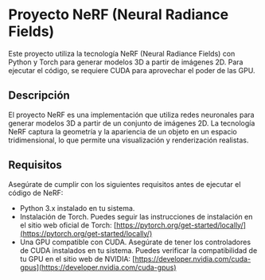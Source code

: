 # Proyecto NeRF (Neural Radiance Fields)

Este proyecto utiliza la tecnología NeRF (Neural Radiance Fields) con Python y Torch para generar modelos 3D a partir de imágenes 2D. Para ejecutar el código, se requiere CUDA para aprovechar el poder de las GPU.

## Descripción

El proyecto NeRF es una implementación que utiliza redes neuronales para generar modelos 3D a partir de un conjunto de imágenes 2D. La tecnología NeRF captura la geometría y la apariencia de un objeto en un espacio tridimensional, lo que permite una visualización y renderización realistas.

## Requisitos

Asegúrate de cumplir con los siguientes requisitos antes de ejecutar el código de NeRF:

- Python 3.x instalado en tu sistema.
- Instalación de Torch. Puedes seguir las instrucciones de instalación en el sitio web oficial de Torch: [https://pytorch.org/get-started/locally/](https://pytorch.org/get-started/locally/)
- Una GPU compatible con CUDA. Asegúrate de tener los controladores de CUDA instalados en tu sistema. Puedes verificar la compatibilidad de tu GPU en el sitio web de NVIDIA: [https://developer.nvidia.com/cuda-gpus](https://developer.nvidia.com/cuda-gpus)
